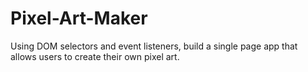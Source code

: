 # Pixel-Art-Maker
Using DOM selectors and event listeners, build a single page app that allows users to create their own pixel art.
